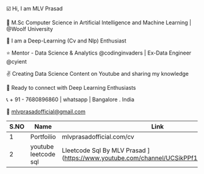 ☑️ Hi, I am MLV Prasad 

🥇 M.Sc Computer Science in Artificial Intelligence and Machine Learning | @Woolf University

💫 I am a Deep-Learning (Cv and Nlp) Enthusiast

⭐ Mentor - Data Science & Analytics @codinginvaders | Ex-Data Engineer @cyient

✌️ Creating Data Science Content on Youtube and sharing my knowledge

🤝 Ready to connect with Deep Learning Enthusiasts 

📞 + 91 - 7680896860 | whatsapp | Bangalore . India

📩 mlvprasadofficial@gmail.com

| S.NO | Name  | Link |
|----------|----------|----------|
| 1 | Portfoilio | mlvprasadofficial.com/cv |
| 2 | youtube leetcode sql |Lleetcode Sql By MLV Prasad ](https://www.youtube.com/channel/UCSikPPf1TKQuemjF8tI3buQ) |

